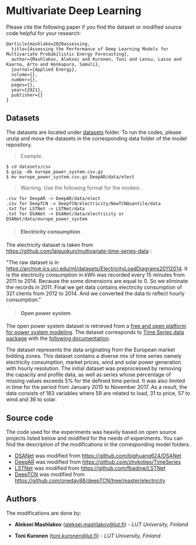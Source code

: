 # Multivariate Deep Learning

Please cite the following paper if you find the dataset or modified source code helpful for your research:

```
@article{mashlakov2020assessing,
  title={Assessing the Performance of Deep Learning Models for Multivariate Probabilistic Energy Forecasting},
  author={Mashlakov, Aleksei and Kuronen, Toni and Lensu, Lasse and Kaarna, Arto and Honkapuro, Samuli},
  journal={Applied Energy},
  volume={},
  number={},
  pages={},
  year={2021},
  publisher={}
}
```

## Datasets

The datasets are located under [datasets](datasets) folder. To run the codes, please unzip and move the datasets in the corresponding data folder of the model repository.
> Example.

```
$ cd datasets/csv
$ gzip -dk europe_power_system.csv.gz
$ mv europe_power_system.csv.gz DeepAR/data/elect
```
> Warning. Use the following format for the models:
```
.csv for DeepAR -> DeepAR/data/elect
.csv for DeepTCN -> DeepTCN/electricity/NewTCNQuantile/data
.txt for LSTNet -> LSTNet/data
.txt for DSANet -> DSANet/data/electricity or DSANet/data/europe_power_system
```

> #### Electricity consumption

The electricity dataset is taken from https://github.com/laiguokun/multivariate-time-series-data :

"The raw dataset is in https://archive.ics.uci.edu/ml/datasets/ElectricityLoadDiagrams20112014. It is the electricity consumption in kWh was recorded every 15 minutes from 2011 to 2014. Because the some dimensions are equal to 0. So we eliminate the records in 2011. Final we get data contains electircity consumption of 321 clients from 2012 to 2014. And we converted the data to reflect hourly consumption."

> #### Open power system

The open power system dataset is retrieved from a [free and open platform for power system modeling](https://open-power-system-data.org/).
The dataset corresponds to [Time Series data package](https://data.open-power-system-data.org/time_series/2019-06-05) with the [following documentation](https://nbviewer.jupyter.org/github/Open-Power-System-Data/datapackage_timeseries/blob/2019-05-15/main.ipynb).

The dataset represents the data originating from the European market bidding zones. This dataset contains a diverse mix of time series namely electricity consumption, market prices, wind and solar power generation with hourly resolution.
The initial dataset was preprocessed by removing the capacity and profile data, as well as series whose percentage of missing values exceeds 5\% for the defined time period. It was also limited in time for the period from January 2015 to November 2017. As a result, the data consists of 183 variables where 59 are related to load, 31 to price, 57 to wind and 36 to solar.


## Source code

The code used for the experiments was heavily based on open source projects listed below and modified for the needs of experiments. You can find the description of the modifications in the corresponding model folders.

- [DSANet](DSANet) was modified from https://github.com/bighuang624/DSANet
- [DeepAR](DeepAR) was modified from https://github.com/zhykoties/TimeSeries
- [LSTNet](LSTNet) was modified from https://github.com/fbadine/LSTNet
- [DeepTCN](DeepTCN) was modified from https://github.com/oneday88/deepTCN/tree/master/electricity

## Authors

The modifications are done by:

* **Aleksei Mashlakov** (<aleksei.mashlakov@lut.fi>) - *LUT University, Finland*

* **Toni Kuronen** (<toni.kuronen@lut.fi>) - *LUT University, Finland*
